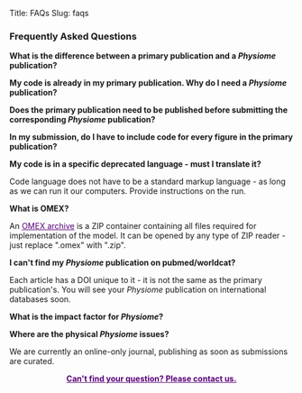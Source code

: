 Title: FAQs
Slug: faqs
       
   
### Frequently Asked Questions

**What is the difference between a primary publication and a *Physiome* publication?**

**My code is already in my primary publication. Why do I need a *Physiome* publication?**

**Does the primary publication need to be published before submitting the corresponding *Physiome* publication?**

**In my submission, do I have to include code for every figure in the primary publication?**

**My code is in a specific deprecated language - must I translate it?**

Code language does not have to be a standard markup language - as long as we can run it our computers. Provide instructions on the run.

**What is OMEX?**

An <a style="color:#580078" href="http://co.mbine.org/standards/omex">OMEX archive</a> is a ZIP container containing all files required for implementation of the model. It can be opened by any type of ZIP reader - just replace ".omex" with ".zip".

**I can't find my *Physiome* publication on pubmed/worldcat?**

Each article has a DOI unique to it - it is not the same as the primary publication's. You will see your *Physiome* publication on international databases soon.

**What is the impact factor for *Physiome*?**

**Where are the physical *Physiome* issues?**

We are currently an online-only journal, publishing as soon as submissions are curated.
       
<div style = "text-align: center;"> 
<a style="color:#580078" href = "mailto:physiome@physiomeproject.org"><strong>Can't find your question? Please contact us.</strong></a>
</div>